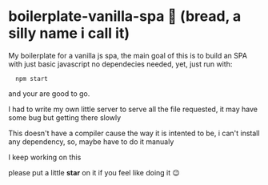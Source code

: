 # boilerplate-vanilla-spa :bread: (bread, a silly name i call it)
My boilerplate for a vanilla js spa, the main goal of this is to build an SPA with just basic javascript
no dependecies needed, yet, just run with:

```
  npm start
```

and your are good to go.

I had to write my own little server to serve all the file requested, it may have some bug but getting there slowly

This doesn't have a compiler cause the way it is intented to be, i can't install any dependency,
so, maybe have to do it manualy

I keep working on this

please put a little **star** on it if you feel like doing it :wink: